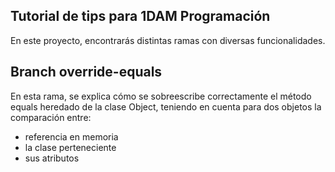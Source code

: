 ## Tutorial de tips para 1DAM Programación

En este proyecto, encontrarás distintas ramas con diversas funcionalidades.

## Branch override-equals

En esta rama, se explica cómo se sobreescribe correctamente el método equals heredado de la clase Object, teniendo en cuenta para dos objetos la comparación entre:
- referencia en memoria 
- la clase perteneciente
- sus atributos

